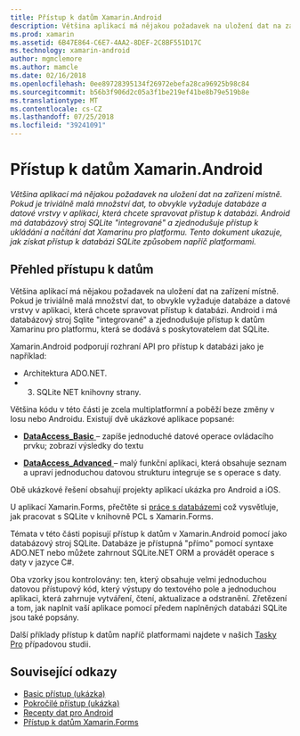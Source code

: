 ```yaml
---
title: Přístup k datům Xamarin.Android
description: Většina aplikací má nějakou požadavek na uložení dat na zařízení místně. Pokud je triviálně malá množství dat, to obvykle vyžaduje databáze a datové vrstvy v aplikaci, která chcete spravovat přístup k databázi.  Android má databázový stroj SQLite "integrované" a zjednodušuje přístup k ukládání a načítání dat Xamarinu pro platformu. Tento dokument ukazuje, jak získat přístup k databázi SQLite způsobem napříč platformami.
ms.prod: xamarin
ms.assetid: 6B47E864-C6E7-4AA2-8DEF-2C8BF551D17C
ms.technology: xamarin-android
author: mgmclemore
ms.author: mamcle
ms.date: 02/16/2018
ms.openlocfilehash: 0ee89728395134f26972ebefa28ca96925b98c84
ms.sourcegitcommit: b56b3f906d2c05a3f1be219ef41be8b79e519b8e
ms.translationtype: MT
ms.contentlocale: cs-CZ
ms.lasthandoff: 07/25/2018
ms.locfileid: "39241091"
---
```

# <a name="xamarinandroid-data-access"></a>Přístup k datům Xamarin.Android

_Většina aplikací má nějakou požadavek na uložení dat na zařízení místně. Pokud je triviálně malá množství dat, to obvykle vyžaduje databáze a datové vrstvy v aplikaci, která chcete spravovat přístup k databázi.  Android má databázový stroj SQLite "integrované" a zjednodušuje přístup k ukládání a načítání dat Xamarinu pro platformu. Tento dokument ukazuje, jak získat přístup k databázi SQLite způsobem napříč platformami._

## <a name="data-access-overview"></a>Přehled přístupu k datům

Většina aplikací má nějakou požadavek na uložení dat na zařízení místně. Pokud je triviálně malá množství dat, to obvykle vyžaduje databáze a datové vrstvy v aplikaci, která chcete spravovat přístup k databázi. Android i má databázový stroj Sqlite "integrované" a zjednodušuje přístup k datům Xamarinu pro platformu, která se dodává s poskytovatelem dat SQLite.

Xamarin.Android podporují rozhraní API pro přístup k databázi jako je například:

-  Architektura ADO.NET.
-  3. SQLite NET knihovny strany.

Většina kódu v této části je zcela multiplatformní a poběží beze změny v Iosu nebo Androidu. Existují dvě ukázkové aplikace popsané:

-  [**DataAccess_Basic** ](https://github.com/xamarin/mobile-samples/tree/master/DataAccess/Basic) &ndash; zapíše jednoduché datové operace ovládacího prvku; zobrazí výsledky do textu

-  [**DataAccess_Advanced** ](https://github.com/xamarin/mobile-samples/tree/master/DataAccess/Advanced) &ndash; malý funkční aplikaci, která obsahuje seznam a upraví jednoduchou datovou strukturu integruje se s operace s daty.

Obě ukázkové řešení obsahují projekty aplikací ukázka pro Android a iOS.

U aplikací Xamarin.Forms, přečtěte si [práce s databázemi](~/xamarin-forms/app-fundamentals/databases.md) což vysvětluje, jak pracovat s SQLite v knihovně PCL s Xamarin.Forms.

Témata v této části popisují přístup k datům v Xamarin.Android pomocí jako databázový stroj SQLite. Databáze je přístupná "přímo" pomocí syntaxe ADO.NET nebo můžete zahrnout SQLite.NET ORM a provádět operace s daty v jazyce C#.

Oba vzorky jsou kontrolovány: ten, který obsahuje velmi jednoduchou datovou přístupový kód, který výstupy do textového pole a jednoduchou aplikaci, která zahrnuje vytváření, čtení, aktualizace a odstranění. Zřetězení a tom, jak naplnit vaší aplikace pomocí předem naplněných databázi SQLite jsou také popsány.

Další příklady přístup k datům napříč platformami najdete v našich [Tasky Pro](~/cross-platform/app-fundamentals/building-cross-platform-applications/case-study-tasky.md) případovou studii.


## <a name="related-links"></a>Související odkazy

- [Basic přístup (ukázka)](https://github.com/xamarin/mobile-samples/tree/master/DataAccess/Basic)
- [Pokročilé přístup (ukázka)](https://github.com/xamarin/mobile-samples/tree/master/DataAccess/Advanced)
- [Recepty dat pro Android](https://github.com/xamarin/recipes/tree/master/Recipes/android/data)
- [Přístup k datům Xamarin.Forms](~/xamarin-forms/app-fundamentals/databases.md)
